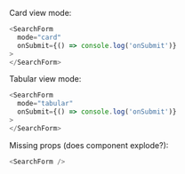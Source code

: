 Card view mode:

```js
<SearchForm
  mode="card"
  onSubmit={() => console.log('onSubmit')}
>
</SearchForm>
```

Tabular view mode:

```js
<SearchForm
  mode="tabular"
  onSubmit={() => console.log('onSubmit')}
>
</SearchForm>
```

Missing props (does component explode?):

```js
<SearchForm />
```
